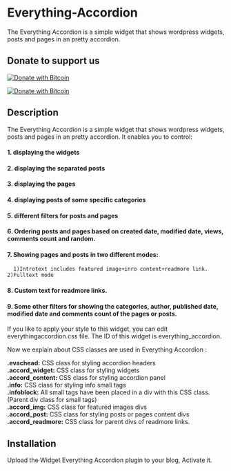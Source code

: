 # Everything-Accordion
The Everything Accordion is a simple widget that shows wordpress widgets, posts and pages in an pretty accordion.


## Donate to support us                                     
                                                                   
[![Donate with Bitcoin](https://en.cryptobadges.io/badge/small/16f1DStB3YG3R4BMTa1zGYRxN9i7FAqtUX)](https://en.cryptobadges.io/donate/16f1DStB3YG3R4BMTa1zGYRxN9i7FAqtUX)
                                                   
  [![Donate with Bitcoin](https://en.cryptobadges.io/badge/big/16f1DStB3YG3R4BMTa1zGYRxN9i7FAqtUX)](https://en.cryptobadges.io/donate/16f1DStB3YG3R4BMTa1zGYRxN9i7FAqtUX)                                                                          
                                                              
## Description

The Everything Accordion is a simple widget that shows wordpress widgets, posts and pages in an pretty accordion. It enables you to control:                                                                    

 ####  1. displaying the widgets                                          
 ####  2. displaying the separated posts                                       
 ####  3. displaying the pages                                                   
 ####  4. displaying posts of some specific categories                                  
 ####  5. different filters for posts and pages                                          
 ####  6. Ordering posts and pages based on created date, modified date, views, comments count and random.                      
 ####  7. Showing pages and posts in two different modes:                                                 
      1)Introtext includes featured image+inro content+readmore link.     2)Fulltext mode                                      
 ####  8. Custom text for readmore links.                                           
 ####  9. Some other filters for showing the categories, author, published date, modified date and comments count of the pages or posts.                                                   


If you like to apply your style to this widget, you can edit everythingaccordion.css file. The ID of this widget is everything_accordion.                               

Now we explain about CSS classes are used in Everything Accordion :

**.evachead:** CSS class for styling accordion headers                             
**.accord_widget:** CSS class for styling widgets                                          
**.accord_content:** CSS class for styling accordion panel                                  
**.info:** CSS class for styling info small tags                                    
**.infoblock:** All small tags have been placed in a div with this CSS class. (Parent div class for small tags)                
**.accord_img:** CSS class for featured images divs                              
**.accord_post:** CSS class for styling posts or pages content divs                                         
**.accord_readmore:** CSS class for parent divs of readmore links.                        

## Installation                                        

Upload the Widget Everything Accordion plugin to your blog, Activate it.

